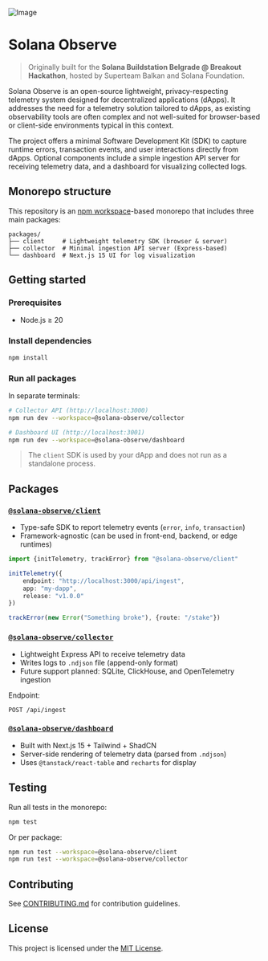 ![Image](https://github.com/user-attachments/assets/738808a4-5323-4cfb-b85a-dcf2792e7169)

# Solana Observe

> Originally built for the **Solana Buildstation Belgrade @ Breakout Hackathon**, hosted by Superteam Balkan and Solana Foundation.

Solana Observe is an open-source lightweight, privacy-respecting telemetry system designed for decentralized applications (dApps). It addresses the need for a telemetry solution tailored to dApps, as existing observability tools are often complex and not well-suited for browser-based or client-side environments typical in this context.

The project offers a minimal Software Development Kit (SDK) to capture runtime errors, transaction events, and user interactions directly from dApps. Optional components include a simple ingestion API server for receiving telemetry data, and a dashboard for visualizing collected logs.

## Monorepo structure

This repository is an [npm workspace](https://docs.npmjs.com/cli/v10/using-npm/workspaces)-based monorepo that includes three main packages:

```
packages/
├── client     # Lightweight telemetry SDK (browser & server)
├── collector  # Minimal ingestion API server (Express-based)
└── dashboard  # Next.js 15 UI for log visualization
```

## Getting started

### Prerequisites

- Node.js ≥ 20

### Install dependencies

```bash
npm install
```

### Run all packages

In separate terminals:

```bash
# Collector API (http://localhost:3000)
npm run dev --workspace=@solana-observe/collector

# Dashboard UI (http://localhost:3001)
npm run dev --workspace=@solana-observe/dashboard
```

> The `client` SDK is used by your dApp and does not run as a standalone process.

## Packages

### [`@solana-observe/client`](./packages/client)

- Type-safe SDK to report telemetry events (`error`, `info`, `transaction`)
- Framework-agnostic (can be used in front-end, backend, or edge runtimes)

```ts
import {initTelemetry, trackError} from "@solana-observe/client"

initTelemetry({
    endpoint: "http://localhost:3000/api/ingest",
    app: "my-dapp",
    release: "v1.0.0"
})

trackError(new Error("Something broke"), {route: "/stake"})
```

### [`@solana-observe/collector`](./packages/collector)

- Lightweight Express API to receive telemetry data
- Writes logs to `.ndjson` file (append-only format)
- Future support planned: SQLite, ClickHouse, and OpenTelemetry ingestion

Endpoint:

```
POST /api/ingest
```

### [`@solana-observe/dashboard`](./packages/dashboard)

- Built with Next.js 15 + Tailwind + ShadCN
- Server-side rendering of telemetry data (parsed from `.ndjson`)
- Uses `@tanstack/react-table` and `recharts` for display

## Testing

Run all tests in the monorepo:

```bash
npm test
```

Or per package:

```bash
npm run test --workspace=@solana-observe/client
npm run test --workspace=@solana-observe/collector
```

## Contributing

See [CONTRIBUTING.md](CONTRIBUTING.md) for contribution guidelines.

## License

This project is licensed under the [MIT License](LICENSE).
